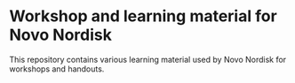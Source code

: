 # Workshop and learning material for Novo Nordisk

This repository contains various learning material used by Novo Nordisk for workshops and handouts. 
